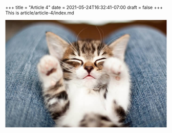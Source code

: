 +++
title = "Article 4"
date = 2021-05-24T16:32:41-07:00
draft = false
+++
This is article/article-4/index.md

![A kitten](d.jpg)
